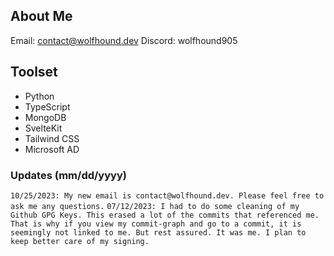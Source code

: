 ## About Me

Email: contact@wolfhound.dev
Discord: wolfhound905

## Toolset
- Python
- TypeScript
- MongoDB
- SvelteKit
- Tailwind CSS
- Microsoft AD

### Updates  (mm/dd/yyyy)
`
10/25/2023: My new email is contact@wolfhound.dev. Please feel free to ask me any questions.
`
`
07/12/2023: I had to do some cleaning of my Github GPG Keys. This erased a lot of the commits that referenced me. That is why if you view my commit-graph and go to a commit, it is seemingly not linked to me. But rest assured. It was me. I plan to keep better care of my signing.
`
